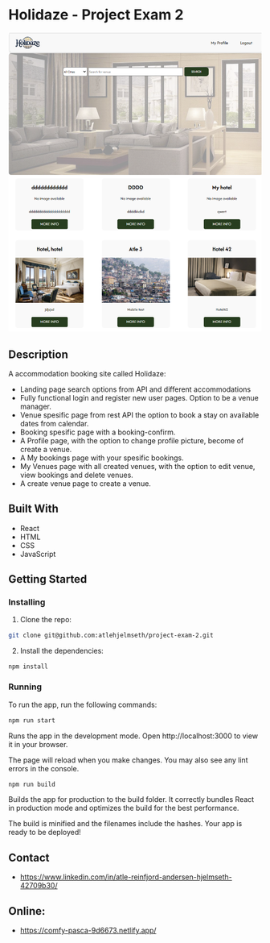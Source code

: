 # Holidaze - Project Exam 2

![image](https://github.com/atlehjelmseth/project-exam-2/blob/main/src/holidaze_git.png)


## Description

A accommodation booking site called Holidaze:

- Landing page search options from API and different accommodations
- Fully functional login and register new user pages. Option to be a venue manager.
- Venue spesific page from rest API the option to book a stay on available dates from calendar.
- Booking spesific page with a booking-confirm. 
- A Profile page, with the option to change profile picture, become of create a venue.
- A My bookings page with your spesific bookings. 
- My Venues page with all created venues, with the option to edit venue, view bookings and delete venues. 
- A create venue page to create a venue. 

## Built With

- React
- HTML
- CSS
- JavaScript

## Getting Started

### Installing

1. Clone the repo:

```bash
git clone git@github.com:atlehjelmseth/project-exam-2.git
```

2. Install the dependencies:

```
npm install
```

### Running

To run the app, run the following commands:

```bash
npm run start
```

Runs the app in the development mode.
Open http://localhost:3000 to view it in your browser.

The page will reload when you make changes.
You may also see any lint errors in the console.

```bash
npm run build
```
Builds the app for production to the build folder.
It correctly bundles React in production mode and optimizes the build for the best performance.

The build is minified and the filenames include the hashes.
Your app is ready to be deployed!

## Contact
- https://www.linkedin.com/in/atle-reinfjord-andersen-hjelmseth-42709b30/

## Online:
- https://comfy-pasca-9d6673.netlify.app/
